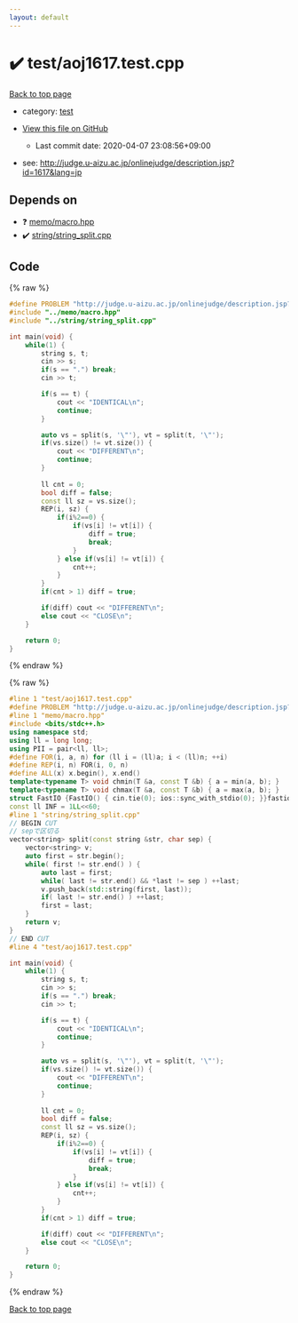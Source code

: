 ```yaml
---
layout: default
---
```


<!-- mathjax config similar to math.stackexchange -->
<script type="text/javascript" async
  src="https://cdnjs.cloudflare.com/ajax/libs/mathjax/2.7.5/MathJax.js?config=TeX-MML-AM_CHTML">
</script>
<script type="text/x-mathjax-config">
  MathJax.Hub.Config({
    TeX: { equationNumbers: { autoNumber: "AMS" }},
    tex2jax: {
      inlineMath: [ ['$','$'] ],
      processEscapes: true
    },
    "HTML-CSS": { matchFontHeight: false },
    displayAlign: "left",
    displayIndent: "2em"
  });
</script>

<script type="text/javascript" src="https://cdnjs.cloudflare.com/ajax/libs/jquery/3.4.1/jquery.min.js"></script>
<script src="https://cdn.jsdelivr.net/npm/jquery-balloon-js@1.1.2/jquery.balloon.min.js" integrity="sha256-ZEYs9VrgAeNuPvs15E39OsyOJaIkXEEt10fzxJ20+2I=" crossorigin="anonymous"></script>
<script type="text/javascript" src="../../assets/js/copy-button.js"></script>
<link rel="stylesheet" href="../../assets/css/copy-button.css" />


# :heavy_check_mark: test/aoj1617.test.cpp

<a href="../../index.html">Back to top page</a>

* category: <a href="../../index.html#098f6bcd4621d373cade4e832627b4f6">test</a>
* <a href="{{ site.github.repository_url }}/blob/master/test/aoj1617.test.cpp">View this file on GitHub</a>
    - Last commit date: 2020-04-07 23:08:56+09:00


* see: <a href="http://judge.u-aizu.ac.jp/onlinejudge/description.jsp?id=1617&lang=jp">http://judge.u-aizu.ac.jp/onlinejudge/description.jsp?id=1617&lang=jp</a>


## Depends on

* :question: <a href="../../library/memo/macro.hpp.html">memo/macro.hpp</a>
* :heavy_check_mark: <a href="../../library/string/string_split.cpp.html">string/string_split.cpp</a>


## Code

<a id="unbundled"></a>
{% raw %}
```cpp
#define PROBLEM "http://judge.u-aizu.ac.jp/onlinejudge/description.jsp?id=1617&lang=jp"
#include "../memo/macro.hpp"
#include "../string/string_split.cpp"

int main(void) {
    while(1) {
        string s, t;
        cin >> s;
        if(s == ".") break;
        cin >> t;

        if(s == t) {
            cout << "IDENTICAL\n";
            continue;
        }

        auto vs = split(s, '\"'), vt = split(t, '\"');
        if(vs.size() != vt.size()) {
            cout << "DIFFERENT\n";
            continue;
        }
        
        ll cnt = 0;
        bool diff = false;
        const ll sz = vs.size();
        REP(i, sz) {
            if(i%2==0) {
                if(vs[i] != vt[i]) {
                    diff = true;
                    break;
                }
            } else if(vs[i] != vt[i]) {
                cnt++;
            }
        }
        if(cnt > 1) diff = true;

        if(diff) cout << "DIFFERENT\n";
        else cout << "CLOSE\n";
    }

    return 0;
}
```
{% endraw %}

<a id="bundled"></a>
{% raw %}
```cpp
#line 1 "test/aoj1617.test.cpp"
#define PROBLEM "http://judge.u-aizu.ac.jp/onlinejudge/description.jsp?id=1617&lang=jp"
#line 1 "memo/macro.hpp"
#include <bits/stdc++.h>
using namespace std;
using ll = long long;
using PII = pair<ll, ll>;
#define FOR(i, a, n) for (ll i = (ll)a; i < (ll)n; ++i)
#define REP(i, n) FOR(i, 0, n)
#define ALL(x) x.begin(), x.end()
template<typename T> void chmin(T &a, const T &b) { a = min(a, b); }
template<typename T> void chmax(T &a, const T &b) { a = max(a, b); }
struct FastIO {FastIO() { cin.tie(0); ios::sync_with_stdio(0); }}fastiofastio;
const ll INF = 1LL<<60;
#line 1 "string/string_split.cpp"
// BEGIN CUT
// sepで区切る
vector<string> split(const string &str, char sep) {
    vector<string> v;
    auto first = str.begin();
    while( first != str.end() ) {
        auto last = first;
        while( last != str.end() && *last != sep ) ++last;
        v.push_back(std::string(first, last));
        if( last != str.end() ) ++last;
        first = last;
    }
    return v;
}
// END CUT
#line 4 "test/aoj1617.test.cpp"

int main(void) {
    while(1) {
        string s, t;
        cin >> s;
        if(s == ".") break;
        cin >> t;

        if(s == t) {
            cout << "IDENTICAL\n";
            continue;
        }

        auto vs = split(s, '\"'), vt = split(t, '\"');
        if(vs.size() != vt.size()) {
            cout << "DIFFERENT\n";
            continue;
        }
        
        ll cnt = 0;
        bool diff = false;
        const ll sz = vs.size();
        REP(i, sz) {
            if(i%2==0) {
                if(vs[i] != vt[i]) {
                    diff = true;
                    break;
                }
            } else if(vs[i] != vt[i]) {
                cnt++;
            }
        }
        if(cnt > 1) diff = true;

        if(diff) cout << "DIFFERENT\n";
        else cout << "CLOSE\n";
    }

    return 0;
}

```
{% endraw %}

<a href="../../index.html">Back to top page</a>

